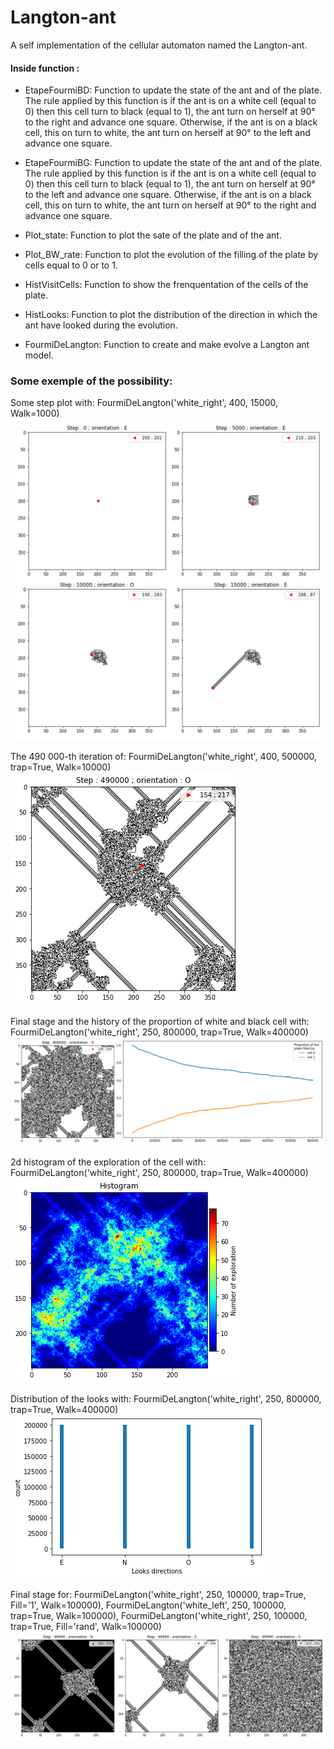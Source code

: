 # Langton-ant
A self implementation of the cellular automaton named the Langton-ant.

#### Inside function :

 * EtapeFourmiBD: Function to update the state of the ant and of the plate. The rule applied by this function is if the ant is on a white cell (equal	to 0) then this cell turn to black (equal to 1), the ant turn on herself 	at 90° to the right and advance one square. Otherwise, if the ant is on a black cell, this on turn to white, the ant turn on herself at 90° to the left and advance one square.
 
 * EtapeFourmiBG: Function to update the state of the ant and of the plate.	The rule applied by this function is if the ant is on a white cell (equal	to 0) then this cell turn to black (equal to 1), the ant turn on herself	at 90° to the left and advance one square. Otherwise, if the ant is on a	black cell, this on turn to white, the ant turn on herself at 90° to the right and advance one square.
 
 * Plot_state: Function to plot the sate of the plate and of the ant.
 
 * Plot_BW_rate: Function to plot the evolution of the filling of the plate by cells equal	to 0 or to 1.
 
 * HistVisitCells: Function to show the frenquentation of the cells of the plate.
 
 * HistLooks: Function to plot the distribution of the direction in which the ant have	looked during the evolution.
 
 * FourmiDeLangton: Function to create and make evolve a Langton ant model.
 
 ### Some exemple of the possibility:
 
 Some step plot with: FourmiDeLangton('white_right', 400, 15000, Walk=1000)
 ![image0](SimpleLangtonAnt.png)
 
 The 490 000-th iteration of: FourmiDeLangton('white_right', 400, 500000, trap=True, Walk=10000)
 ![image1](TrappedLangtonAnt.png)

Final stage and the history of the proportion of white and black cell with: FourmiDeLangton('white_right', 250, 800000, trap=True, Walk=400000)
![image2](Langton-State-BW.png)

2d histogram of the exploration of the cell with: FourmiDeLangton('white_right', 250, 800000, trap=True, Walk=400000)
![image3](Exploration.png)

Distribution of the looks with: FourmiDeLangton('white_right', 250, 800000, trap=True, Walk=400000)
![image4](looks.png)

Final stage for: FourmiDeLangton('white_right', 250, 100000, trap=True, Fill='1', Walk=100000), FourmiDeLangton('white_left', 250, 100000, trap=True, Walk=100000), FourmiDeLangton('white_right', 250, 100000, trap=True, Fill='rand', Walk=100000)
![image5](3Langtons.png)
